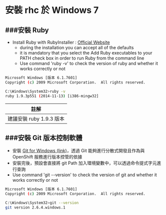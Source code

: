 # 安裝 rhc 於 Windows 7

###安裝 Ruby
---
* Install Ruby with RubyInstaller : [Official Website](http://rubyinstaller.org/)
  * during the installation you can accept all of the defaults
  * it is mandatory that you select the Add Ruby executables to your PATH check box in order to run Ruby from the command line
  * Use command 'ruby -v' to check the version of ruby and whether it works correctly or not

```Bash
Microsoft Windows [版本 6.1.7601]
Copyright (c) 2009 Microsoft Corporation.  All rights reserved.

C:\Windows\System32>ruby -v
ruby 1.9.3p551 (2014-11-13) [i386-mingw32]
```
 
| 註解 |
| -- |
| 建議安裝 ruby 1.9.3 版本 |

###安裝 Git 版本控制軟體
---
* 安裝 [Git for Windows (link)](http://msysgit.github.com/)，透過 Git 能夠進行分散式開發且作為與 OpenShift 服務進行版本控管的依據
* 安裝完後，預設會直接將 git Path 加入環境變數中，可以透過命令提式字元進行查詢
* Use command 'git --version' to check the version of git and whether it works correctly or not

```Bash
Microsoft Windows [版本 6.1.7601]
Copyright (c) 2009 Microsoft Corporation.  All rights reserved.

C:\Windows\System32>git --version
git version 2.6.4.windows.1
```
